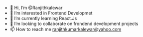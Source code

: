- 👋 Hi, I’m @Ranjithkalewar
- 👀 I’m interested in Frontend Developmet
- 🌱 I’m currently learning React.Js
- 💞️ I’m looking to collaborate on frondend development projects
- 📫 How to reach me ranjithkumarkalewar@yahoo.com

<!---
Ranjithkalewar/Ranjithkalewar is a ✨ special ✨ repository because its `README.md` (this file) appears on your GitHub profile.
You can click the Preview link to take a look at your changes.
--->
